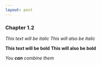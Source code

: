 ```yaml
---
layout: post
---
```



### Chapter 1.2 

*This text will be italic* 
_This will also be italic_

**This text will be bold** 
__This will also be bold__

*You **can** combine them*

